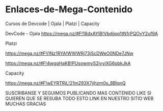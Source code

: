 # Enlaces-de-Mega-Contenido


Cursos de Devcode | Ojala | Platzi | Capacity

DevCode - Ojala
https://mega.nz/#F!18dxAYIB!Vbdjjpp1tN1rPQOyY2uf9A


Platzi

https://mega.nz/#F!i1Nz1RYA!WWWRj73jScDWeO0NDe7JNw

https://mega.nz/#F!4wggHaKB!PUsowmyS2iyyiXG6pbkJkA

Capacity

https://mega.nz/#F!wEYRTRjL!21m293X7jihzm0s_8BlqnQ


SUSCRIBANSE Y SEGUIMOS 
PUBLICANDO MAS CONTENIDO
LIKE SI QUIEREN QUE SE
RESUBA TODO ESTO LINK
EN NUESTRO SITIO WEB
MUCHAS GRACIAS





